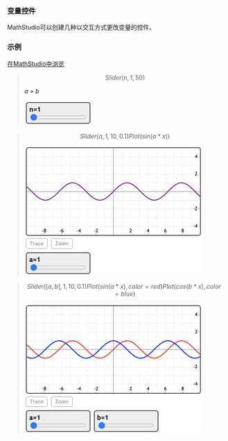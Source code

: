 ### 变量控件

MathStudio可以创建几种以交互方式更改变量的控件。

### 示例

[在MathStudio中浏览](http://mathstud.io/?input[0]=U2xpZGVyKG4sIDEsIDUwKQ0KRXhwYW5kKChhK2IpXm4p&input[1]=U2xpZGVyKGEsIDEsIDEwLCAwLjEpDQpQbG90KHNpbihhKngpKQ%3D%3D&input[2]=U2xpZGVyKFthLGJdLCAxLCAxMCwgMC4xKQ0KUGxvdChzaW4oYSp4KSwgY29sb3I9cmVkKQ0KUGxvdChjb3MoYip4KSwgY29sb3I9Ymx1ZSk%3D)

> ```math
> Slider(n, 1, 50)
> ```
>
> ***a + b***
>
> <img src="../_media/Scripts/VariableControls/graphing_00.png" alt="graphing_00" style="zoom:50%;" />

> ```math
> Slider(a, 1, 10, 0.1)
> Plot(sin(a * x))
> ```
>
> <img src="../_media/Scripts/VariableControls/graphing_01.png" alt="graphing_01" style="zoom:50%;" />

> ```math
> Slider([a, b], 1, 10, 0.1)
> Plot(sin(a*x), color=red)
> Plot(cos(b*x), color=blue)
> ```
>
> <img src="../_media/Scripts/VariableControls/graphing_02.png" alt="graphing_02" style="zoom:50%;" />
